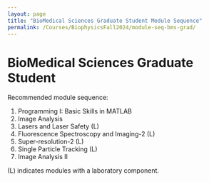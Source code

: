 ```yaml
---
layout: page
title: "BioMedical Sciences Graduate Student Module Sequence"
permalink: /Courses/BiophysicsFall2024/module-seq-bms-grad/
---
```


# BioMedical Sciences Graduate Student

Recommended module sequence:

1. Programming I: Basic Skills in MATLAB
2. Image Analysis
3. Lasers and Laser Safety (L)
4. Fluorescence Spectroscopy and Imaging-2 (L)
5. Super-resolution-2 (L)
6. Single Particle Tracking (L)
7. Image Analysis II

(L) indicates modules with a laboratory component.
